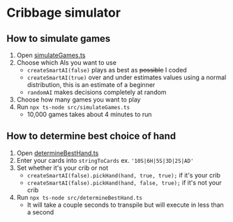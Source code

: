 # Cribbage simulator

## How to simulate games
1. Open [simulateGames.ts](src/testing/simulateGames.ts)
1. Choose which AIs you want to use
   - `createSmartAI(false)` plays as best as ~~possible~~ I coded
   - `createSmartAI(true)` over and under estimates values using a normal distribution, this is an estimate of a beginner
   - `randomAI` makes decisions completely at random
2. Choose how many games you want to play
3. Run `npx ts-node src/simulateGames.ts`
   - 10,000 games takes about 4 minutes to run

## How to determine best choice of hand
1. Open [determineBestHand.ts](src/testing/determineBestHand.ts)
2. Enter your cards into `stringToCards` ex. `'10S|6H|5S|3D|2S|AD'`
3. Set whether it's your crib or not
   - `createSmartAI(false).pickHand(hand, true, true);` if it's your crib
   - `createSmartAI(false).pickHand(hand, false, true);` if it's not your crib
4. Run `npx ts-node src/determineBestHand.ts`
   - It will take a couple seconds to transpile but will execute in less than a second
